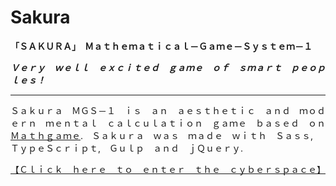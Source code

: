 # Sakura
**「ＳＡＫＵＲＡ」　Ｍａｔｈｅｍａｔｉｃａｌ－Ｇａｍｅ－Ｓｙｓｔｅｍ－１**

**_Ｖｅｒｙ　ｗｅｌｌ　ｅｘｃｉｔｅｄ　ｇａｍｅ　ｏｆ　ｓｍａｒｔ　ｐｅｏｐｌｅｓ！_**

---

Ｓａｋｕｒａ　ＭＧＳ－１　ｉｓ　ａｎ　ａｅｓｔｈｅｔｉｃ　ａｎｄ　ｍｏｄｅｒｎ　ｍｅｎｔａｌ　ｃａｌｃｕｌａｔｉｏｎ　ｇａｍｅ　ｂａｓｅｄ　ｏｎ　[Ｍａｔｈｇａｍｅ](https://github.com/TatuArvela/Mathgame).　Ｓａｋｕｒａ　ｗａｓ　ｍａｄｅ　ｗｉｔｈ　Ｓａｓｓ,　ＴｙｐｅＳｃｒｉｐｔ,　Ｇｕｌｐ　ａｎｄ　ｊＱｕｅｒｙ.

[【Ｃｌｉｃｋ　ｈｅｒｅ　ｔｏ　ｅｎｔｅｒ　ｔｈｅ　ｃｙｂｅｒｓｐａｃｅ】](http://tatuarvela.me/Sakura)
